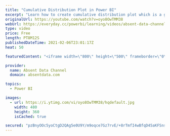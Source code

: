 ```yaml
---
title: "Cumulative Distribution Plot in Power BI"
excerpt: "Learn how to create cumulative distribution plot which is a great alternative to a histogram. Histogram can lead to binning bias that will provide different distribution of the same data."
originalUrl: https://youtube.com/watch?v=oyo8OwTMM38
webUrl: https://everyday.cc/powerbi/learning/videos/absent-data-channel-cumulative-distribution-plot-in-power-bi/
type: video
price: Free
length: PT8M12S
publishedDateTime: 2021-02-06T23:01:17Z
heat: 50

featuredContent: "<iframe width=\"800\" height=\"500\" frameborder=\"0\" src=\"https://www.youtube.com/embed/oyo8OwTMM38\" allow=\"accelerometer; autoplay; encrypted-media; gyroscope; picture-in-picture\" allowfullscreen></iframe>"

provider:
  name: Absent Data Channel
  domain: absentdata.com

topics:
  - Power BI

images:
  - url: https://i.ytimg.com/vi/oyo8OwTMM38/hqdefault.jpg
    width: 480
    height: 360
    isCached: true

secured: "pzBnyOOc5yoCtgD2QAg5e0U9Y/m9oqce7Gz7rvE/+8rTmfI4wBfqD45aKFSns4zRbjVBWPPbu4ohmUZLYeRd4gU6+1QrX+pUmjEEs5A2c62pFomLXEtoUne7tiPLV1Q07jOcfwiEYhnkW0ES/zg0+ccuhNT6VvEVn0vB/M7ZdHlqSBA2PMrGksFGSEd+16tnaErO1V62zmq8OXUbE1mN4i7A8HYqRn8UBF5FCg91u+CO4aBZmhuax0Wd/tMZ8GUM+PHd7shCkkcZWNP0mh5v/XnuN2s2D5fQj2wsxEtHHKA7SPZqAf5tirlot2JmCtG5QMVqA8SaWjYrswU1j7IeyIdaqNilPymg6DKkSbGEcZXBlWedQfsW4kRAPYYoqeSqfhYL4xFZ34yugMq86rTBE+gwPQNxAYSa5XbmHKqOFIg=;jpiyMBTG99Ckn6UvO6rIKw=="
---
```


